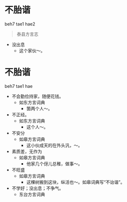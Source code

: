 # 不胎谐
beh7 tae1 hae2
> 泰县方言志
- 没出息
  - 这个家伙～。

# 不胎谐
beh7 tae1 hae
+ 不会勤俭持家，随便花钱。
  * 如东方言词典
    - 箇两个人～。
+ 不正经。
  * 如东方言词典
    - 这个人～。
+ 不安分
  * 如皋方言词典
    - 这小伙成天的在外头汎，～。
+ 素质差，无作为
  * 如皋方言词典
    - 他家几个伢儿总稚，做事～。
+ 不旺盛
  * 如皋方言词典
    - 这棵树搬到这块，纵活也～。如皋词典写“不诒谐”。
+ 不学好；没出息；不争气。
  * 东台方言词典
